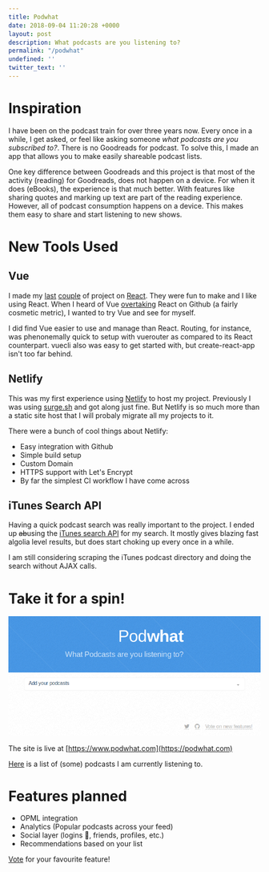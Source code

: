 ```yaml
---
title: Podwhat
date: 2018-09-04 11:20:28 +0000
layout: post
description: What podcasts are you listening to?
permalink: "/podwhat"
undefined: ''
twitter_text: ''
---
```


# Inspiration

I have been on the podcast train for over three years now. Every once in a while, I get asked, or feel like asking someone *what podcasts are you subscribed to?*. There is no Goodreads for podcast. To solve this, I made an app that allows you to make easily shareable podcast lists. 

One key difference between Goodreads and this project is that most of the activity (reading) for Goodreads, does not happen on a device. For when it does (eBooks), the experience is that much better. With features like sharing quotes and marking up text are part of the reading experience. However, all of podcast consumption happens on a device. This makes them easy to share and start listening to new shows.

# New Tools Used

## Vue

I made my [last](http://hackernews.city) [couple](http://itoldyouso.fun) of project on [React](https://reactjs.org). They were fun to make and I like using React. When I heard of Vue [overtaking](https://hasvuepassedreactyet.surge.sh/) React on Github (a fairly cosmetic metric), I wanted to try Vue and see for myself.

I did find Vue easier to use and manage than React. Routing, for instance, was phenonemally quick to setup with vuerouter as compared to its React counterpart. vuecli also was easy to get started with, but create-react-app isn't too far behind.

## Netlify

This was my first experience using [Netlify](http://netlify.com) to host my project. Previously I was using [surge.sh](http://surge.sh) and got along just fine. But Netlify is so much more than a static site host that I will probaly migrate all my projects to it.

There were a bunch of cool things about Netlify:
 - Easy integration with Github
 - Simple build setup
 - Custom Domain
 - HTTPS support with Let's Encrypt
 - By far the simplest CI workflow I have come across 

## iTunes Search API

Having a quick podcast search was really important to the project. I ended up ~~ab~~using the [iTunes search API](https://affiliate.itunes.apple.com/resources/documentation/itunes-store-web-service-search-api/) for my search. It mostly gives blazing fast algolia level results, but does start choking up every once in a while. 

I am still considering scraping the iTunes podcast directory and doing the search without AJAX calls. 

# Take it for a spin!
<img src= "/assets/podwhat.png" alt="screenshot">



The site is live at [https://www.podwhat.com](https://podwhat.com)

[Here](https://www.podwhat.com/#/raghav-abee9) is a list of (some) podcasts I am currently listening to.

# Features planned

 - OPML integration
 - Analytics (Popular podcasts across your feed)
 - Social layer (logins 🤮, friends, profiles, etc.)
 - Recommendations based on your list

[Vote](https://www.podwhat.com/#/vote) for your favourite feature!
